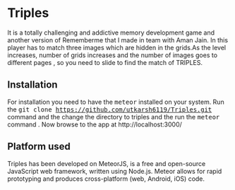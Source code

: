 # Triples
It is a totally challenging and addictive memory development game and another version of Rememberme that I made in team with Aman Jain. In this player has to match three images which are hidden in the grids.As the level increases, number of grids increases and the number of images goes to different pages , so you need to slide to find the match of TRIPLES.

## Installation 
For installation you need to have the <tt>meteor</tt> installed on your system. Run the <tt>git clone https://github.com/utkarsh6119/Triples.git</tt> command and the change the directory to triples and the run the <tt>meteor</tt> command .
Now browse to the app at http://localhost:3000/

## Platform used 
Triples has been developed on MeteorJS, is a free and open-source JavaScript web framework, written using Node.js. Meteor allows for rapid prototyping and produces cross-platform (web, Android, iOS) code.
